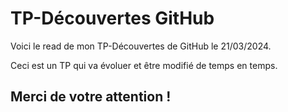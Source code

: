 # TP-Découvertes GitHub

Voici le read de mon TP-Découvertes de GitHub le 21/03/2024.

Ceci est un TP qui va évoluer et être modifié de temps en temps.

## Merci de votre attention !